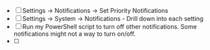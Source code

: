 - [ ] Settings -> Notifications -> Set Priority Notifications
- [ ] Settings -> System -> Notifications - Drill down into each setting
- [ ] Run my PowerShell script to turn off other notifications.  Some notifications might not a way to turn on/off.
- [ ] 